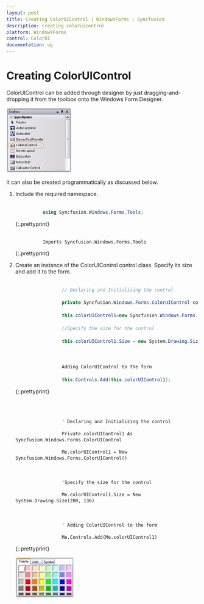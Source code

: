 ```yaml
---
layout: post
title: Creating ColorUIControl | WindowsForms | Syncfusion
description: creating coloruicontrol
platform: WindowsForms
control: ColorUI 
documentation: ug
---
```


# Creating ColorUIControl

ColorUIControl can be added through designer by just dragging-and-dropping it from the toolbox onto the Windows Form Designer. 

![](ColorUI_images/Overview_img226.jpeg)



It can also be created programmatically as discussed below.

1. Include the required namespace.



   ~~~ cs

             using Syncfusion.Windows.Forms.Tools;
   ~~~
   {:.prettyprint}




   ~~~ vbnet

             Imports Syncfusion.Windows.Forms.Tools
   ~~~
   {:.prettyprint}


2. Create an instance of the ColorUIControl control class. Specify its size and add it to the form.



   ~~~ cs

					// Declaring and Initializing the control

					private Syncfusion.Windows.Forms.ColorUIControl colorUIControl1;

					this.colorUIControl1=new Syncfusion.Windows.Forms.ColorUIControl();

					//Specify the size for the control

					this.colorUIControl1.Size = new System.Drawing.Size(200, 136);



					Adding ColorUIControl to the form

					this.Controls.Add(this.colorUIControl1);

   ~~~
	{:.prettyprint}

   ~~~ vbnet



					' Declaring and Initializing the control

					Private colorUIControl1 As Syncfusion.Windows.Forms.ColorUIControl

					Me.colorUIControl1 = New Syncfusion.Windows.Forms.ColorUIControl()



					'Specify the size for the control

					Me.colorUIControl1.Size = New System.Drawing.Size(200, 136)



					' Adding ColorUIControl to the form

					Me.Controls.Add(Me.colorUIControl1)
   ~~~
   {:.prettyprint}


   ![](ColorUI_images/Overview_img227.jpeg)


